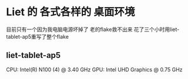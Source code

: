 # Liet 的 各式各样的 桌面环境
目前只有一个因为我电脑电源坏掉了 老的flake救不出来
花了三个小时用liet-tablet-ap5重写了整个flake
## liet-tablet-ap5
CPU: Intel(R) N100 (4) @ 3.40 GHz
GPU: Intel UHD Graphics @ 0.75 GHz
